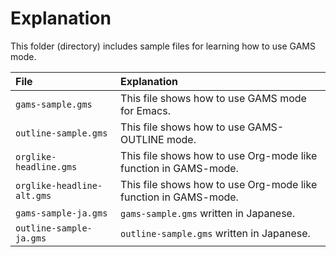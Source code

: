 <!--
Author: Shiro Takeda
Maintainer: Shiro Takeda
-->

# Explanation

This folder (directory) includes sample files for learning how to use GAMS mode.

| File                        | Explanation                                                             |
| :-------------------------- | :---------------------------------------------------------------------- |
| `gams-sample.gms`           | This file shows how to use GAMS mode for Emacs.                         |
| `outline-sample.gms`        | This file shows how to use GAMS-OUTLINE mode.                           |
| `orglike-headline.gms`      | This file shows how to use Org-mode like function in GAMS-mode.         |
| `orglike-headline-alt.gms`  | This file shows how to use Org-mode like function in GAMS-mode.         |
| `gams-sample-ja.gms`        | `gams-sample.gms` written in Japanese.                                  |
| `outline-sample-ja.gms`     | `outline-sample.gms` written in Japanese.                               |


<!--
--------------------
Local Variables:
fill-column: 74
mode: markdown
End:

-->
